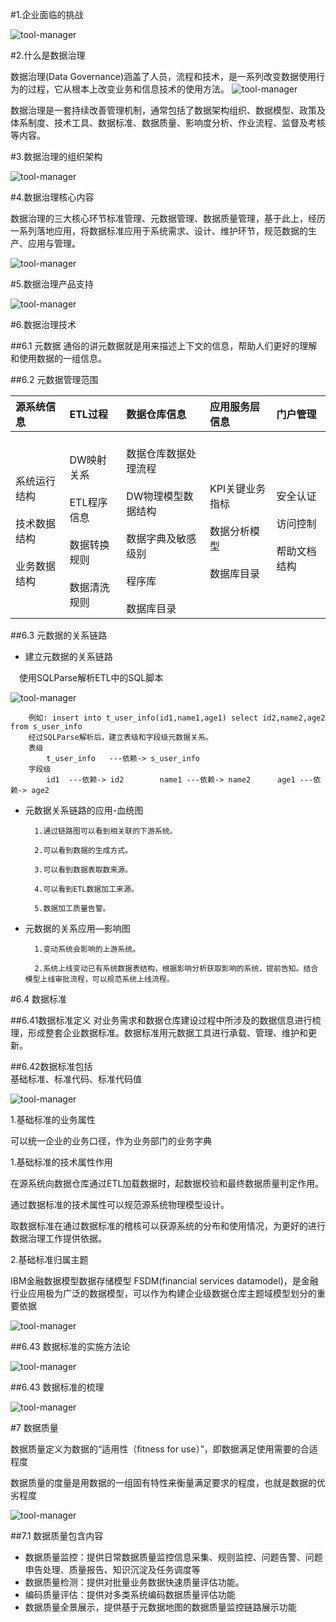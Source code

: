 
#1.企业面临的挑战

![tool-manager](assets/数据治理/数据治理1.png)

	
#2.什么是数据治理

数据治理(Data Governance)涵盖了人员，流程和技术，是一系列改变数据使用行为的过程，它从根本上改变业务和信息技术的使用方法。 
![tool-manager](assets/数据治理/数据治理2.png)

   
数据治理是一套持续改善管理机制，通常包括了数据架构组织、数据模型、政策及体系制度、技术工具、数据标准、数据质量、影响度分析、作业流程、监督及考核等内容。

#3.数据治理的组织架构


![tool-manager](assets/数据治理/数据治理3.png)


#4.数据治理核心内容

数据治理的三大核心环节标准管理、元数据管理、数据质量管理，基于此上，经历一系列落地应用，将数据标准应用于系统需求、设计、维护环节，规范数据的生产、应用与管理。


![tool-manager](assets/数据治理/数据治理4.png)


#5.数据治理产品支持


![tool-manager](assets/数据治理/数据治理5.png)


#6.数据治理技术

##6.1 元数据
通俗的讲元数据就是用来描述上下文的信息，帮助人们更好的理解和使用数据的一组信息。

##6.2 元数据管理范围


| 源系统信息 | ETL过程 | 数据仓库信息 | 应用服务层信息 |门户管理 |
|:-------|:------------- | :----------|:----------|:----------|
| <br>系统运行结构</br>  <br>技术数据结构</br> <br>业务数据结构</br> | <br>DW映射关系</br> <br>ETL程序信息</br> <br>数据转换规则</br> <br>数据清洗规则</br>| <br>数据仓库数据处理流程</br> <br>DW物理模型数据结构</br> <br>数据字典及敏感级别</br> <br>程序库</br> <br>数据库目录</br>| <br>KPI关键业务指标</br> <br>数据分析模型</br> <br>数据库目录</br>|<br>安全认证</br> <br>访问控制</br> <br>帮助文档结构</br>|

##6.3 元数据的关系链路


* 建立元数据的关系链路

　使用SQLParse解析ETL中的SQL脚本


![tool-manager](assets/数据治理/数据治理6.png)



		例如: insert into t_user_info(id1,name1,age1) select id2,name2,age2 from s_user_info
		经过SQLParse解析后，建立表级和字段级元数据关系。
		表级
			t_user_info   ---依赖-> s_user_info
		字段级
			id1  ---依赖-> id2        name1 ---依赖-> name2      age1 ---依赖-> age2 

* 元数据关系链路的应用-血统图

		1.通过链路图可以看到相关联的下游系统。

		2.可以看到数据的生成方式。

		3.可以看到数据表取数来源。

		4.可以看到ETL数据加工来源。

		5.数据加工质量告警。


* 元数据的关系应用—影响图

		1.变动系统会影响的上游系统。
		
		2.系统上线变动已有系统数据表结构，根据影响分析获取影响的系统，提前告知。结合模型上线审批流程，可以规范系统上线流程。


#6.4 数据标准

##6.41数据标准定义
 对业务需求和数据仓库建设过程中所涉及的数据信息进行梳理，形成整套企业数据标准。数据标准用元数据工具进行承载、管理、维护和更新。
 	 
##6.42数据标准包括  
基础标准、标准代码、标准代码值

![tool-manager](assets/数据治理/数据治理7.png)

1.基础标准的业务属性

可以统一企业的业务口径，作为业务部门的业务字典


1.基础标准的技术属性作用

在源系统向数据仓库通过ETL加载数据时，起数据校验和最终数据质量判定作用。

通过数据标准的技术属性可以规范源系统物理模型设计。

取数据标准在通过数据标准的稽核可以获源系统的分布和使用情况，为更好的进行数据治理工作提供依据。

2.基础标准归属主题

IBM金融数据模型数据存储模型 FSDM(financial services datamodel)，是金融行业应用极为广泛的数据模型，可以作为构建企业级数据仓库主题域模型划分的重要依据

![tool-manager](assets/数据治理/数据治理8.png)


##6.43 数据标准的实施方法论


![tool-manager](assets/数据治理/数据治理9.png)

##6.43 数据标准的梳理

![tool-manager](assets/数据治理/数据治理10.png)


#7 数据质量

数据质量定义为数据的“适用性（fitness for use）”，即数据满足使用需要的合适程度

数据质量的度量是用数据的一组固有特性来衡量满足要求的程度，也就是数据的优劣程度 

	
	

![tool-manager](assets/数据治理/数据治理11.png)


##7.1 数据质量包含内容

* 数据质量监控：提供日常数据质量监控信息采集、规则监控、问题告警、问题申告处理、质量报告、知识沉淀及任务调度等
* 数据质量检测：提供对批量业务数据快速质量评估功能。
* 编码质量评估：提供对多类系统编码数据质量评估功能
* 数据质量全景展示，提供基于元数据地图的数据质量监控链路展示功能

